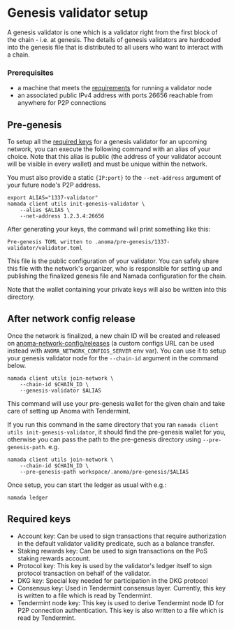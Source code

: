 # Genesis validator setup

A genesis validator is one which is a validator right from the first block of the chain - i.e. at genesis. The details of genesis validators are hardcoded into the genesis file that is distributed to all users who want to interact with a chain.

### Prerequisites

- a machine that meets the [requirements](./install.md#hardware-requirements) for running a validator node
- an associated public IPv4 address with ports 26656 reachable from anywhere for P2P connections

## Pre-genesis

To setup all the [required keys](#required-keys) for a genesis validator for an upcoming network, you can execute the following command with an alias of your choice. Note that this alias is public (the address of your validator account will be visible in every wallet) and must be unique within the network.

You must also provide a static `{IP:port}` to the `--net-address` argument of your future node's P2P address.

```shell
export ALIAS="1337-validator"
namada client utils init-genesis-validator \
    --alias $ALIAS \
    --net-address 1.2.3.4:26656
```

After generating your keys, the command will print something like this:

```shell
Pre-genesis TOML written to .anoma/pre-genesis/1337-validator/validator.toml
```

This file is the public configuration of your validator. You can safely share this file with the network's organizer, who is responsible for setting up and publishing the finalized genesis file and Namada configuration for the chain.

Note that the wallet containing your private keys will also be written into this directory.

## After network config release

Once the network is finalized, a new chain ID will be created and released on [anoma-network-config/releases](https://github.com/heliaxdev/anoma-network-config/releases) (a custom configs URL can be used instead with `ANOMA_NETWORK_CONFIGS_SERVER` env var). You can use it to setup your genesis validator node for the `--chain-id` argument in the command below.

```shell
namada client utils join-network \
    --chain-id $CHAIN_ID \
    --genesis-validator $ALIAS
```

This command will use your pre-genesis wallet for the given chain and take care of setting up Anoma with Tendermint.

If you run this command in the same directory that you ran `namada client utils init-genesis-validator`, it should find the pre-genesis wallet for you, otherwise you can pass the path to the pre-genesis directory using `--pre-genesis-path`. e.g.

```shell
namada client utils join-network \
    --chain-id $CHAIN_ID \
    --pre-genesis-path workspace/.anoma/pre-genesis/$ALIAS
```

Once setup, you can start the ledger as usual with e.g.:

```shell
namada ledger
```

## Required keys

- Account key: Can be used to sign transactions that require authorization in the default validator validity predicate, such as a balance transfer.
- Staking rewards key: Can be used to sign transactions on the PoS staking rewards account.
- Protocol key: This key is used by the validator's ledger itself to sign protocol transaction on behalf of the validator.
- DKG key: Special key needed for participation in the DKG protocol
- Consensus key: Used in Tendermint consensus layer. Currently, this key is written to a file which is read by Tendermint.
- Tendermint node key: This key is used to derive Tendermint node ID for P2P connection authentication. This key is also written to a file which is read by Tendermint.
